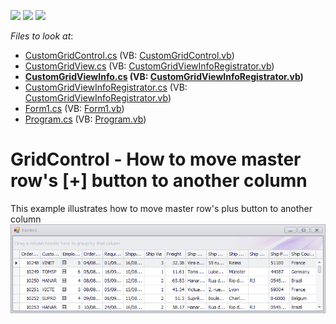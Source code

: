 <!-- default badges list -->
![](https://img.shields.io/endpoint?url=https://codecentral.devexpress.com/api/v1/VersionRange/128624597/15.2.9%2B)
[![](https://img.shields.io/badge/Open_in_DevExpress_Support_Center-FF7200?style=flat-square&logo=DevExpress&logoColor=white)](https://supportcenter.devexpress.com/ticket/details/T501342)
[![](https://img.shields.io/badge/📖_How_to_use_DevExpress_Examples-e9f6fc?style=flat-square)](https://docs.devexpress.com/GeneralInformation/403183)
<!-- default badges end -->
<!-- default file list -->
*Files to look at*:

* [CustomGridControl.cs](./CS/DXApplication206/CustomGridControl.cs) (VB: [CustomGridControl.vb](./VB/DXApplication206/CustomGridControl.vb))
* [CustomGridView.cs](./CS/DXApplication206/CustomGridView.cs) (VB: [CustomGridViewInfoRegistrator.vb](./VB/DXApplication206/CustomGridViewInfoRegistrator.vb))
* **[CustomGridViewInfo.cs](./CS/DXApplication206/CustomGridViewInfo.cs) (VB: [CustomGridViewInfoRegistrator.vb](./VB/DXApplication206/CustomGridViewInfoRegistrator.vb))**
* [CustomGridViewInfoRegistrator.cs](./CS/DXApplication206/CustomGridViewInfoRegistrator.cs) (VB: [CustomGridViewInfoRegistrator.vb](./VB/DXApplication206/CustomGridViewInfoRegistrator.vb))
* [Form1.cs](./CS/DXApplication206/Form1.cs) (VB: [Form1.vb](./VB/DXApplication206/Form1.vb))
* [Program.cs](./CS/DXApplication206/Program.cs) (VB: [Program.vb](./VB/DXApplication206/Program.vb))
<!-- default file list end -->
# GridControl - How to move master row's [+] button to another column


This example illustrates how to move master row's plus button to another column<br><img src="https://raw.githubusercontent.com/DevExpress-Examples/gridcontrol-how-to-move-master-rows-button-to-another-column-t501342/15.2.9+/media/ead081aa-1b86-11e7-80bf-00155d62480c.png">

<br/>


